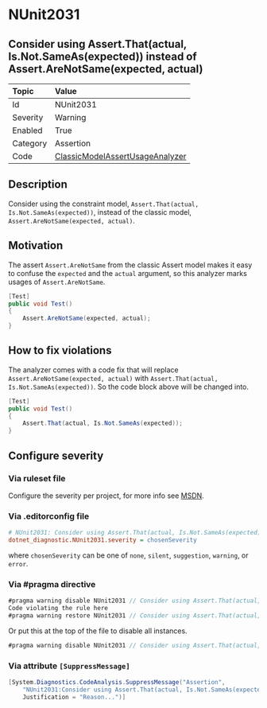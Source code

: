 # NUnit2031

## Consider using Assert.That(actual, Is.Not.SameAs(expected)) instead of Assert.AreNotSame(expected, actual)

| Topic    | Value
| :--      | :--
| Id       | NUnit2031
| Severity | Warning
| Enabled  | True
| Category | Assertion
| Code     | [ClassicModelAssertUsageAnalyzer](https://github.com/nunit/nunit.analyzers/blob/3.6.0/src/nunit.analyzers/ClassicModelAssertUsage/ClassicModelAssertUsageAnalyzer.cs)

## Description

Consider using the constraint model, `Assert.That(actual, Is.Not.SameAs(expected))`, instead of the classic model, `Assert.AreNotSame(expected, actual)`.

## Motivation

The assert `Assert.AreNotSame` from the classic Assert model makes it easy to confuse the `expected` and the `actual` argument,
so this analyzer marks usages of `Assert.AreNotSame`.

```csharp
[Test]
public void Test()
{
    Assert.AreNotSame(expected, actual);
}
```

## How to fix violations

The analyzer comes with a code fix that will replace `Assert.AreNotSame(expected, actual)` with
`Assert.That(actual, Is.Not.SameAs(expected))`. So the code block above will be changed into.

```csharp
[Test]
public void Test()
{
    Assert.That(actual, Is.Not.SameAs(expected));
}
```

<!-- start generated config severity -->
## Configure severity

### Via ruleset file

Configure the severity per project, for more info see [MSDN](https://learn.microsoft.com/en-us/visualstudio/code-quality/using-rule-sets-to-group-code-analysis-rules?view=vs-2022).

### Via .editorconfig file

```ini
# NUnit2031: Consider using Assert.That(actual, Is.Not.SameAs(expected)) instead of Assert.AreNotSame(expected, actual)
dotnet_diagnostic.NUnit2031.severity = chosenSeverity
```

where `chosenSeverity` can be one of `none`, `silent`, `suggestion`, `warning`, or `error`.

### Via #pragma directive

```csharp
#pragma warning disable NUnit2031 // Consider using Assert.That(actual, Is.Not.SameAs(expected)) instead of Assert.AreNotSame(expected, actual)
Code violating the rule here
#pragma warning restore NUnit2031 // Consider using Assert.That(actual, Is.Not.SameAs(expected)) instead of Assert.AreNotSame(expected, actual)
```

Or put this at the top of the file to disable all instances.

```csharp
#pragma warning disable NUnit2031 // Consider using Assert.That(actual, Is.Not.SameAs(expected)) instead of Assert.AreNotSame(expected, actual)
```

### Via attribute `[SuppressMessage]`

```csharp
[System.Diagnostics.CodeAnalysis.SuppressMessage("Assertion",
    "NUnit2031:Consider using Assert.That(actual, Is.Not.SameAs(expected)) instead of Assert.AreNotSame(expected, actual)",
    Justification = "Reason...")]
```
<!-- end generated config severity -->
